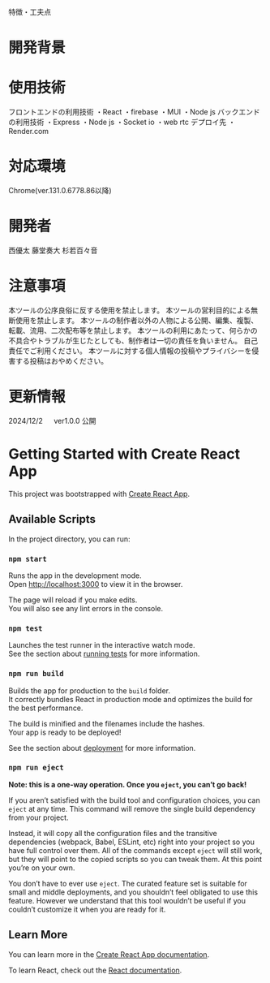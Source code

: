 特徴・工夫点
# 開発背景

# 使用技術
フロントエンドの利用技術
・React
・firebase
・MUI
・Node js
バックエンドの利用技術
・Express
・Node js
・Socket io
・web rtc
デプロイ先
・Render.com 
# 対応環境
Chrome(ver.131.0.6778.86以降)

# 開発者
西優太
藤堂奏大
杉若百々音

# 注意事項
本ツールの公序良俗に反する使用を禁止します。
本ツールの営利目的による無断使用を禁止します。
本ツールの制作者以外の人物による公開、編集、複製、転載、流用、二次配布等を禁止します。
本ツールの利用にあたって、何らかの不具合やトラブルが生じたとしても、制作者は一切の責任を負いません。 自己責任でご利用ください。
本ツールに対する個人情報の投稿やプライバシーを侵害する投稿はおやめください。
# 更新情報
2024/12/2 　 ver1.0.0 公開


# Getting Started with Create React App

This project was bootstrapped with [Create React App](https://github.com/facebook/create-react-app).

## Available Scripts

In the project directory, you can run:

### `npm start`

Runs the app in the development mode.\
Open [http://localhost:3000](http://localhost:3000) to view it in the browser.

The page will reload if you make edits.\
You will also see any lint errors in the console.

### `npm test`

Launches the test runner in the interactive watch mode.\
See the section about [running tests](https://facebook.github.io/create-react-app/docs/running-tests) for more information.

### `npm run build`

Builds the app for production to the `build` folder.\
It correctly bundles React in production mode and optimizes the build for the best performance.

The build is minified and the filenames include the hashes.\
Your app is ready to be deployed!

See the section about [deployment](https://facebook.github.io/create-react-app/docs/deployment) for more information.

### `npm run eject`

**Note: this is a one-way operation. Once you `eject`, you can’t go back!**

If you aren’t satisfied with the build tool and configuration choices, you can `eject` at any time. This command will remove the single build dependency from your project.

Instead, it will copy all the configuration files and the transitive dependencies (webpack, Babel, ESLint, etc) right into your project so you have full control over them. All of the commands except `eject` will still work, but they will point to the copied scripts so you can tweak them. At this point you’re on your own.

You don’t have to ever use `eject`. The curated feature set is suitable for small and middle deployments, and you shouldn’t feel obligated to use this feature. However we understand that this tool wouldn’t be useful if you couldn’t customize it when you are ready for it.

## Learn More

You can learn more in the [Create React App documentation](https://facebook.github.io/create-react-app/docs/getting-started).

To learn React, check out the [React documentation](https://reactjs.org/).
